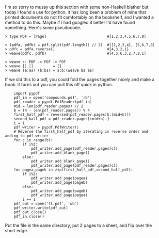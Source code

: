 I'm so sorry to mussy up this section with some non-Haskell blather but today I found a use for python.
It has long been a problem of mine that printed documents do not fit comfortably on the bookshelf, and 
I wanted a method to do this. Maybe if I had googled it better I'd have found something. Here's some 
pseudocode.

    > type PDF = [Page]                            #[1,2,3,4,5,6,7,8]

    > (pdfa, pdfb) = pdf.split(pdf.length() // 2)  #([1,2,3,4], [5,6,7,8]
    > pdfc = pdfa.reverse()                        #[4,3,2,1]
    > weave(pdfc, pdfb)                            #[4,5,6,3,2,7,8,1]

    > weave :: PDF -> PDF -> PDF
    > weave [] []         = []
    > weave (a:as) (b:bs) = a:b:(weave bs as)

If we did this to a pdf, you could fold the pages together nicely and make a book. It turns out you can 
pull this off quick in python. 

        import pypdf
        pdf_in = open('compounds.pdf', 'rb')
        pdf_reader = pypdf.PdfReader(pdf_in)
        mid = len(pdf_reader.pages) // 2
        b = (4 - len(pdf_reader.pages)) % 4
        first_half_pdf = reversed(pdf_reader.pages[b:(mid+b)]) 
        second_half_pdf = pdf_reader.pages[(mid+b):]
        i = 1
        pdf_writer = pypdf.PdfWriter()
        # Reverse the first_half_pdf by iterating in reverse order and adding to pdf_writer
        for c in range(b):
            if i%2:
                pdf_writer.add_page(pdf_reader.pages[c])
                pdf_writer.add_blank_page()
            else:
                pdf_writer.add_blank_page()
                pdf_writer.add_page(pdf_reader.pages[c])
        for pagea,pageb in zip(first_half_pdf,second_half_pdf):
            if i%2:
                pdf_writer.add_page(pagea)
                pdf_writer.add_page(pageb)
            else: 
                pdf_writer.add_page(pageb)
                pdf_writer.add_page(pagea)
            i += 1
        pdf_out = open('ll.pdf', 'wb')
        pdf_writer.write(pdf_out)
        pdf_out.close()
        pdf_in.close()        
Put the file in the same directory, put 2 pages to a sheet, and flip over the short edge.
